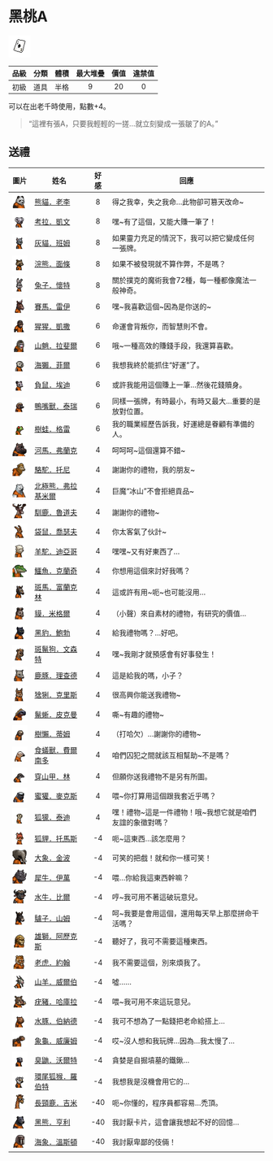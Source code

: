 # 黑桃A

![img](images/item_pic_HTA.png)

|品級|分類|體積|最大堆疊|價值|違禁值|
|:--:|:--:|:--:|:--:|:--:|:--:|
|初級|道具|半格|9|20|0|

可以在出老千時使用，點數+4。

> “這裡有張A，只要我輕輕的一搓…就立刻變成一張皺了的A。”

## 送禮

|圖片|姓名|好感|回應|
|:--:|--|:--:|--|
|![img](images/panda.png)|[熊貓．老李](熊貓．老李.md)|8|得之我幸，失之我命…此物卻可篡天改命\~|
|![img](images/Koala.png)|[考拉．凱文](考拉．凱文.md)|8|嘿\~有了這個，又能大賺一筆了！|
|![img](images/cat.png)|[灰貓．班姆](灰貓．班姆.md)|8|如果靈力充足的情況下，我可以把它變成任何一張牌。|
|![img](images/Raccoon.png)|[浣熊．面條](浣熊．面條.md)|8|如果不被發現就不算作弊，不是嗎？|
|![img](images/rabbit.png)|[兔子．懷特](兔子．懷特.md)|8|關於撲克的魔術我會72種，每一種都像魔法一般神奇。|
|![img](images/horse.png)|[賽馬．雷伊](賽馬．雷伊.md)|6|嘿\~我喜歡這個\~因為是你送的\~|
|![img](images/chimpanzee.png)|[猩猩．凱撒](猩猩．凱撒.md)|6|命運會背叛你，而智慧則不會。|
|![img](images/Mandrill.png)|[山魈．拉斐爾](山魈．拉斐爾.md)|6|哦\~一種高效的賺錢手段，我還算喜歡。|
|![img](images/SeaOtter.png)|[海獺．菲爾](海獺．菲爾.md)|6|我想我終於能抓住“好運”了。|
|![img](images/Possum.png)|[負鼠．埃迪](負鼠．埃迪.md)|6|或許我能用這個賺上一筆…然後花錢贖身。|
|![img](images/platypus.png)|[鴨嘴獸．泰瑞](鴨嘴獸．泰瑞.md)|6|同樣一張牌，有時最小，有時又最大…重要的是放對位置。|
|![img](images/Treefrog.png)|[樹蛙．格雷](樹蛙．格雷.md)|6|我的職業經歷告訴我，好運總是眷顧有準備的人。|
|![img](images/hippopotamus.png)|[河馬．弗蘭克](河馬．弗蘭克.md)|4|呵呵呵\~這個還算不錯\~|
|![img](images/camel.png)|[駱駝．托尼](駱駝．托尼.md)|4|謝謝你的禮物，我的朋友\~|
|![img](images/PolarBear.png)|[北極熊．弗拉基米爾](北極熊．弗拉基米爾.md)|4|巨魔“冰山”不會拒絕貢品\~|
|![img](images/reindeer.png)|[馴鹿．魯道夫](馴鹿．魯道夫.md)|4|謝謝你的禮物\~|
|![img](images/kangaroo.png)|[袋鼠．喬瑟夫](袋鼠．喬瑟夫.md)|4|你太客氣了伙計\~|
|![img](images/Alpaca.png)|[羊駝．迪亞哥](羊駝．迪亞哥.md)|4|嘿嘿\~又有好東西了…|
|![img](images/crocodile.png)|[鱷魚．克蘭奇](鱷魚．克蘭奇.md)|4|你想用這個來討好我嗎？|
|![img](images/zebra.png)|[斑馬．富蘭克林](斑馬．富蘭克林.md)|4|這或許有用\~呃\~也可能沒用…|
|![img](images/tapir.png)|[貘．米格爾](貘．米格爾.md)|4|（小聲）來自素材的禮物，有研究的價值…|
|![img](images/BlackPanther.png)|[黑豹．鮑勃](黑豹．鮑勃.md)|4|給我禮物嗎？…好吧。|
|![img](images/SpottedHyaena.png)|[斑鬣狗．文森特](斑鬣狗．文森特.md)|4|嘿\~我剛才就預感會有好事發生！|
|![img](images/DeerDolphin.png)|[鹿豚．理查德](鹿豚．理查德.md)|4|這是給我的嗎，小子？|
|![img](images/Lynx.png)|[猞猁．克里斯](猞猁．克里斯.md)|4|很高興你能送我禮物\~|
|![img](images/MarineIguana.png)|[鬣蜥．皮克曼](鬣蜥．皮克曼.md)|4|嘶\~有趣的禮物\~|
|![img](images/sloth.png)|[樹懶．蒂姆](樹懶．蒂姆.md)|4|（打哈欠）…謝謝你的禮物\~|
|![img](images/Anteater.png)|[食蟻獸．費爾南多](食蟻獸．費爾南多.md)|4|咱們囚犯之間就該互相幫助\~不是嗎？|
|![img](images/pangolin.png)|[穿山甲．林](穿山甲．林.md)|4|但願你送我禮物不是另有所圖。|
|![img](images/HoneyBadger.png)|[蜜獾．麥克斯](蜜獾．麥克斯.md)|4|喂\~你打算用這個跟我套近乎嗎？|
|![img](images/meerkat.png)|[狐獴．泰迪](狐獴．泰迪.md)|4|嘿！禮物\~這是一件禮物！哦\~我想它就是咱們友誼的象徵對嗎？|
|![img](images/fox.png)|[狐貍．托馬斯](狐貍．托馬斯.md)|-4|呃\~這東西…該怎麼用？|
|![img](images/elephant.png)|[大象．金波](大象．金波.md)|-4|可笑的把戲！就和你一樣可笑！|
|![img](images/rhinoceros.png)|[犀牛．伊萬](犀牛．伊萬.md)|-4|喂…你給我這東西幹嘛？|
|![img](images/AfricanBuffalo.png)|[水牛．比爾](水牛．比爾.md)|-4|哼\~我可用不著這破玩意兒。|
|![img](images/donkey.png)|[驢子．山姆](驢子．山姆.md)|-4|呵\~我要是會用這個，還用每天早上那麼拼命干活嗎？|
|![img](images/lion.png)|[雄獅．阿歷克斯](雄獅．阿歷克斯.md)|-4|聽好了，我可不需要這種東西。|
|![img](images/tiger.png)|[老虎．約翰](老虎．約翰.md)|-4|我不需要這個，別來煩我了。|
|![img](images/goat.png)|[山羊．威爾伯](山羊．威爾伯.md)|-4|噓……|
|![img](images/Warthog.png)|[疣豬．哈庫拉](疣豬．哈庫拉.md)|-4|喂\~我可用不來這玩意兒。|
|![img](images/Capybara.png)|[水豚．伯納德](水豚．伯納德.md)|-4|我可不想為了一點錢把老命給搭上…|
|![img](images/Tortoise.png)|[象龜．威廉姆](象龜．威廉姆.md)|-4|哎\~沒人想和我玩牌…因為…我太慢了…|
|![img](images/skunk.png)|[臭鼬．沃爾特](臭鼬．沃爾特.md)|-4|貪婪是自掘墳墓的鐵鍬…|
|![img](images/RingTailedLemur.png)|[環尾狐猴．羅伯特](環尾狐猴．羅伯特.md)|-4|我想我是沒機會用它的…|
|![img](images/giraffe.png)|[長頸鹿．吉米](長頸鹿．吉米.md)|-40|呃\~你懂的，程序員都容易…禿頂。|
|![img](images/BlackBear.png)|[黑熊．亨利](黑熊．亨利.md)|-40|我討厭卡片，這會讓我想起不好的回憶…|
|![img](images/walrus.png)|[海象．溫斯頓](海象．溫斯頓.md)|-40|我討厭卑鄙的伎倆！|

